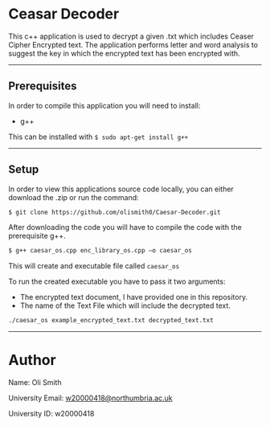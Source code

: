 # Ceasar Decoder

This c++ application is used to decrypt a given .txt which includes Ceaser Cipher Encrypted text. The application performs letter and word analysis to suggest the key in which the encrypted text has been encrypted with.

---

## Prerequisites

In order to compile this application you will need to install:

- g++

This can be installed with `$ sudo apt-get install g++`

---

## Setup

In order to view this applications source code locally, you can either download the .zip or run the command:

```bash
$ git clone https://github.com/olismith0/Caesar-Decoder.git
```

After downloading the code you will have to compile the code with the prerequisite g++.

```bash
$ g++ caesar_os.cpp enc_library_os.cpp –o caesar_os
```

This will create and executable file called `caesar_os`

To run the created executable you have to pass it two arguments:

- The encrypted text document, I have provided one in this repository. 
- The name of the Text File which will include the decrypted text.

```bash
./caesar_os example_encrypted_text.txt decrypted_text.txt
```
---
# Author
Name: Oli Smith

University Email: w20000418@northumbria.ac.uk

University ID: w20000418